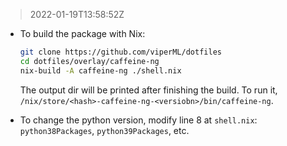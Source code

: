 > 2022-01-19T13:58:52Z

- To build the package with Nix:

    ```bash
    git clone https://github.com/viperML/dotfiles
    cd dotfiles/overlay/caffeine-ng
    nix-build -A caffeine-ng ./shell.nix
    ```

    The output dir will be printed after finishing the build. To run it, `/nix/store/<hash>-caffeine-ng-<versiobn>/bin/caffeine-ng`.

- To change the python version, modify line 8 at `shell.nix`: `python38Packages`, `python39Packages`, etc.
